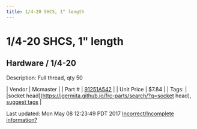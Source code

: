 ```yaml
---
title: 1/4-20 SHCS, 1" length
---
```


# 1/4-20 SHCS, 1" length
## Hardware / 1/4-20
Description: 	Full thread, qty 50 

| Vendor | Mcmaster | 
| Part # | [91251A542](https://www.mcmaster.com/#91251A542) | 
| Unit Price | $7.84 | 
| Tags: | [socket head](https://jgermita.github.io/frc-parts/search/?q=socket head), [suggest tags](https://docs.google.com/forms/d/e/1FAIpQLSeWyY8v3RgOty-MyWmh9U0iivNYN_molChYyS-0U-o-kOAv_g/viewform) | 

Last updated: Mon May 08 12:23:49 PDT 2017
 [Incorrect/Incomplete information?](https://docs.google.com/forms/d/e/1FAIpQLSeWyY8v3RgOty-MyWmh9U0iivNYN_molChYyS-0U-o-kOAv_g/viewform)